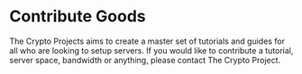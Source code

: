 # Contribute Goods

The Crypto Projects aims to create a master set of tutorials and guides for
all who are looking to setup servers. If you would like to contribute a
tutorial, server space, bandwidth or anything, please contact The Crypto
Project.

